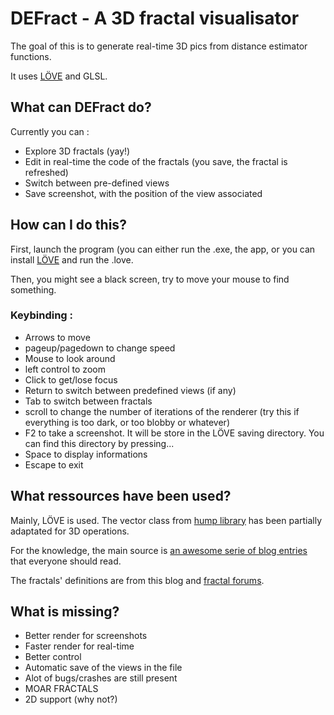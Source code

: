 DEFract - A 3D fractal visualisator
===================================

The goal of this is to generate real-time 3D pics from distance estimator functions.

It uses [LÖVE](https://love2d.org/) and GLSL.

What can DEFract do?
--------------------

Currently you can :
 * Explore 3D fractals (yay!)
 * Edit in real-time the code of the fractals (you save, the fractal is refreshed)
 * Switch between pre-defined views
 * Save screenshot, with the position of the view associated

How can I do this?
------------------

First, launch the program (you can either run the .exe, the app, or you can install [LÖVE](https://love2d.org/) and run the .love.

Then, you might see a black screen, try to move your mouse to find something.

### Keybinding :
 * Arrows to move
 * pageup/pagedown to change speed
 * Mouse to look around
 * left control to zoom
 * Click to get/lose focus
 * Return to switch between predefined views (if any)
 * Tab to switch between fractals
 * scroll to change the number of iterations of the renderer (try this if everything is too dark, or too blobby or whatever)
 * F2 to take a screenshot. It will be store in the LÖVE saving directory. You can find this directory by pressing...
 * Space to display informations
 * Escape to exit

What ressources have been used?
-------------------------------

Mainly, LÖVE is used. The vector class from [hump library](vrld.github.com/hump/) has been partially adaptated for 3D operations.

For the knowledge, the main source is [an awesome serie of blog entries](http://blog.hvidtfeldts.net/index.php/2011/06/distance-estimated-3d-fractals-part-i/) that everyone should read.

The fractals' definitions are from this blog and [fractal forums](www.fractalforums.com/).

What is missing?
----------------

 * Better render for screenshots
 * Faster render for real-time
 * Better control
 * Automatic save of the views in the file
 * Alot of bugs/crashes are still present
 * MOAR FRACTALS
 * 2D support (why not?)

